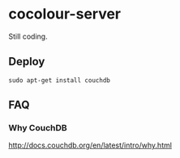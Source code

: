 # cocolour-server

Still coding.

## Deploy

```
sudo apt-get install couchdb
```

## FAQ

### Why CouchDB

http://docs.couchdb.org/en/latest/intro/why.html
